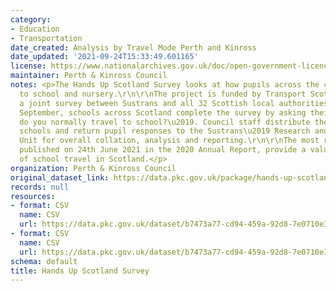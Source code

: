 ```yaml
---
category:
- Education
- Transportation
date_created: Analysis by Travel Mode Perth and Kinross
date_updated: '2021-09-24T15:33:49.601165'
license: https://www.nationalarchives.gov.uk/doc/open-government-licence/version/3/
maintainer: Perth & Kinross Council
notes: <p>The Hands Up Scotland Survey looks at how pupils across the country travel
  to school and nursery.\r\n\r\nThe project is funded by Transport Scotland and is
  a joint survey between Sustrans and all 32 Scottish local authorities.\r\n\r\nEach
  September, schools across Scotland complete the survey by asking their pupils \u2018How
  do you normally travel to school?\u2019. Council staff distribute the survey to
  schools and return pupil responses to the Sustrans\u2019 Research and Monitoring
  Unit for overall collation, analysis and reporting.\r\n\r\nThe most recent results,
  published on 24th June 2021 in the 2020 Annual Report, provide a valuable snapshot
  of school travel in Scotland.</p>
organization: Perth & Kinross Council
original_dataset_link: https://data.pkc.gov.uk/package/hands-up-scotland-survey
records: null
resources:
- format: CSV
  name: CSV
  url: https://data.pkc.gov.uk/dataset/b7473a77-cd94-459a-92d8-7e0710e303e7/resource/4771a517-2049-4dc3-93bc-fe08075f6472/download/analysis-by-travel-mode-perth-and-kinross.csv
- format: CSV
  name: CSV
  url: https://data.pkc.gov.uk/dataset/b7473a77-cd94-459a-92d8-7e0710e303e7/resource/971e7bd6-13df-4beb-872b-d73717172893/download/responses-by-school-type-perth-and-kinross-plus-national.csv
schema: default
title: Hands Up Scotland Survey
---
```

